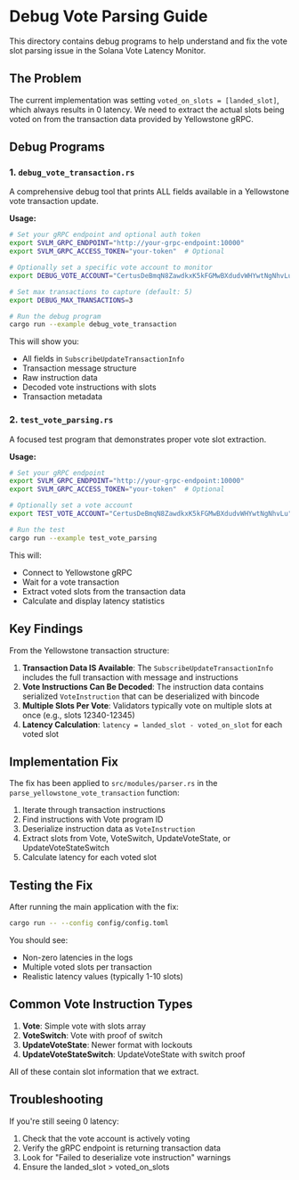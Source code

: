 # Debug Vote Parsing Guide

This directory contains debug programs to help understand and fix the vote slot parsing issue in the Solana Vote Latency Monitor.

## The Problem

The current implementation was setting `voted_on_slots = [landed_slot]`, which always results in 0 latency. We need to extract the actual slots being voted on from the transaction data provided by Yellowstone gRPC.

## Debug Programs

### 1. `debug_vote_transaction.rs`
A comprehensive debug tool that prints ALL fields available in a Yellowstone vote transaction update.

**Usage:**
```bash
# Set your gRPC endpoint and optional auth token
export SVLM_GRPC_ENDPOINT="http://your-grpc-endpoint:10000"
export SVLM_GRPC_ACCESS_TOKEN="your-token"  # Optional

# Optionally set a specific vote account to monitor
export DEBUG_VOTE_ACCOUNT="CertusDeBmqN8ZawdkxK5kFGMwBXdudvWHYwtNgNhvLu"

# Set max transactions to capture (default: 5)
export DEBUG_MAX_TRANSACTIONS=3

# Run the debug program
cargo run --example debug_vote_transaction
```

This will show you:
- All fields in `SubscribeUpdateTransactionInfo`
- Transaction message structure
- Raw instruction data
- Decoded vote instructions with slots
- Transaction metadata

### 2. `test_vote_parsing.rs`
A focused test program that demonstrates proper vote slot extraction.

**Usage:**
```bash
# Set your gRPC endpoint
export SVLM_GRPC_ENDPOINT="http://your-grpc-endpoint:10000"
export SVLM_GRPC_ACCESS_TOKEN="your-token"  # Optional

# Optionally set a vote account
export TEST_VOTE_ACCOUNT="CertusDeBmqN8ZawdkxK5kFGMwBXdudvWHYwtNgNhvLu"

# Run the test
cargo run --example test_vote_parsing
```

This will:
- Connect to Yellowstone gRPC
- Wait for a vote transaction
- Extract voted slots from the transaction data
- Calculate and display latency statistics

## Key Findings

From the Yellowstone transaction structure:
1. **Transaction Data IS Available**: The `SubscribeUpdateTransactionInfo` includes the full transaction with message and instructions
2. **Vote Instructions Can Be Decoded**: The instruction data contains serialized `VoteInstruction` that can be deserialized with bincode
3. **Multiple Slots Per Vote**: Validators typically vote on multiple slots at once (e.g., slots 12340-12345)
4. **Latency Calculation**: `latency = landed_slot - voted_on_slot` for each voted slot

## Implementation Fix

The fix has been applied to `src/modules/parser.rs` in the `parse_yellowstone_vote_transaction` function:

1. Iterate through transaction instructions
2. Find instructions with Vote program ID
3. Deserialize instruction data as `VoteInstruction`
4. Extract slots from Vote, VoteSwitch, UpdateVoteState, or UpdateVoteStateSwitch
5. Calculate latency for each voted slot

## Testing the Fix

After running the main application with the fix:
```bash
cargo run -- --config config/config.toml
```

You should see:
- Non-zero latencies in the logs
- Multiple voted slots per transaction
- Realistic latency values (typically 1-10 slots)

## Common Vote Instruction Types

1. **Vote**: Simple vote with slots array
2. **VoteSwitch**: Vote with proof of switch
3. **UpdateVoteState**: Newer format with lockouts
4. **UpdateVoteStateSwitch**: UpdateVoteState with switch proof

All of these contain slot information that we extract.

## Troubleshooting

If you're still seeing 0 latency:
1. Check that the vote account is actively voting
2. Verify the gRPC endpoint is returning transaction data
3. Look for "Failed to deserialize vote instruction" warnings
4. Ensure the landed_slot > voted_on_slots